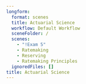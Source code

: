 ```yaml
---
longform:
  format: scenes
  title: Actuarial Science
  workflow: Default Workflow
  sceneFolder: /
  scenes:
    - "!Exam 5"
    - Ratemaking
    - Reserving
    - Ratemaking Principles
  ignoredFiles: []
title: Actuarial Science
---
```

